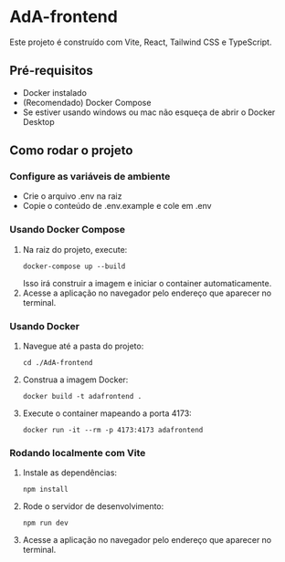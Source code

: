 # AdA-frontend

Este projeto é construído com Vite, React, Tailwind CSS e TypeScript.

## Pré-requisitos

- Docker instalado
- (Recomendado) Docker Compose
- Se estiver usando windows ou mac não esqueça de abrir o Docker Desktop

## Como rodar o projeto

### Configure as variáveis de ambiente
- Crie o arquivo .env na raiz
- Copie o conteúdo de .env.example e cole em .env

### Usando Docker Compose

1. Na raiz do projeto, execute:
   ```
   docker-compose up --build
   ```
   Isso irá construir a imagem e iniciar o container automaticamente.
2. Acesse a aplicação no navegador pelo endereço que aparecer no terminal.

### Usando Docker

1. Navegue até a pasta do projeto:
   ```
   cd ./AdA-frontend
   ```
2. Construa a imagem Docker:
   ```
   docker build -t adafrontend .
   ```
3. Execute o container mapeando a porta 4173:
   ```
   docker run -it --rm -p 4173:4173 adafrontend
   ```

### Rodando localmente com Vite

1. Instale as dependências:
   ```
   npm install
   ```
2. Rode o servidor de desenvolvimento:
   ```
   npm run dev
   ```
3. Acesse a aplicação no navegador pelo endereço que aparecer no terminal.

